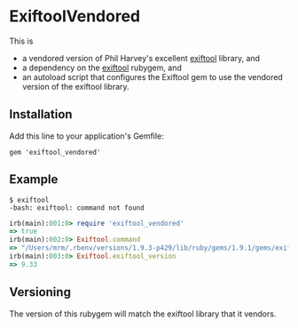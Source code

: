 # ExiftoolVendored

This is
* a vendored version of Phil Harvey's excellent [exiftool](http://www.sno.phy.queensu.ca/~phil/exiftool) library, and
* a dependency on the [exiftool](https://github.com/mceachen/exiftool) rubygem, and
* an autoload script that configures the Exiftool gem to use the vendored version of the exiftool library.

## Installation

Add this line to your application's Gemfile:

    gem 'exiftool_vendored'

## Example

    $ exiftool
    -bash: exiftool: command not found

```ruby
irb(main):001:0> require 'exiftool_vendored'
=> true
irb(main):002:0> Exiftool.command
=> "/Users/mrm/.rbenv/versions/1.9.3-p429/lib/ruby/gems/1.9.1/gems/exiftool_vendored-9.33/bin/Image-ExifTool-9.33/exiftool"
irb(main):003:0> Exiftool.exiftool_version
=> 9.33
```

## Versioning

The version of this rubygem will match the exiftool library that it vendors.

